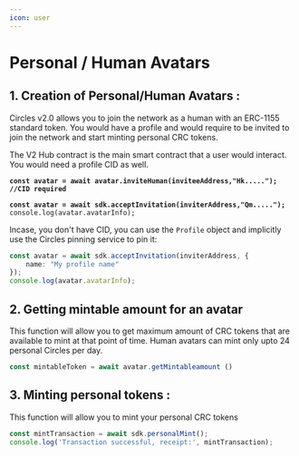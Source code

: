 ```yaml
---
icon: user
---
```


# Personal / Human Avatars

## 1. Creation of Personal/Human Avatars :

Circles v2.0 allows you to join the network as a human with an ERC-1155 standard token. You would have a profile and would require to be invited to join the network and start minting personal CRC tokens.

The V2 Hub contract is the main smart contract that a user would interact. You would need a profile CID as well.

<pre class="language-typescript" data-overflow="wrap"><code class="lang-typescript"><strong>const avatar = await avatar.inviteHuman(inviteeAddress,"Hk.....");        //CID required
</strong>
<strong>const avatar = await sdk.acceptInvitation(inviterAddress,"Qm.....");
</strong>console.log(avatar.avatarInfo);
</code></pre>

Incase, you don't have CID, you can use the `Profile` object and implicitly use the Circles pinning service to pin it:

```typescript
const avatar = await sdk.acceptInvitation(inviterAddress, {
    name: "My profile name"
});
console.log(avatar.avatarInfo);
```

## 2. Getting mintable amount for an avatar

This function will allow you to get maximum amount of CRC tokens that are available to mint at that point of time. Human avatars can mint only upto 24 personal Circles per day.

```typescript
const mintableToken = await avatar.getMintableamount ()
```

## 3. Minting personal tokens :

This function will allow you to mint your personal CRC tokens

```typescript
const mintTransaction = await sdk.personalMint();
console.log('Transaction successful, receipt:', mintTransaction);
```
